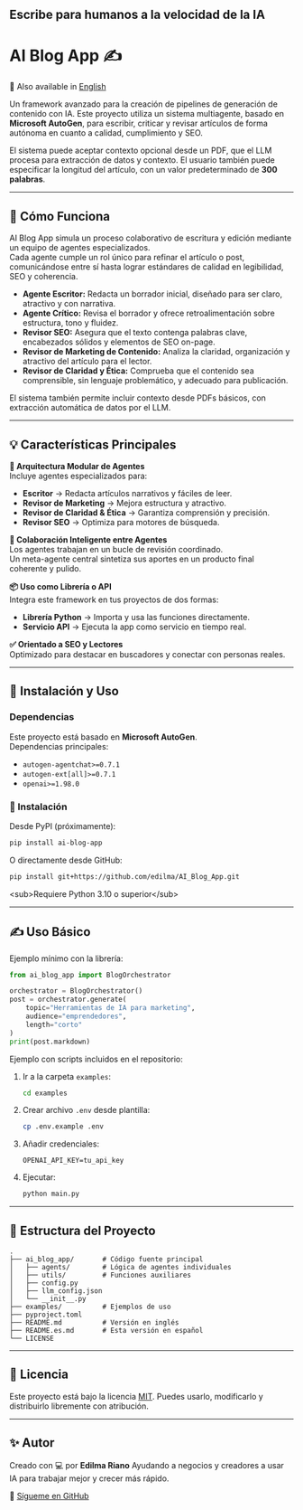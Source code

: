 


## **Escribe para humanos a la velocidad de la IA**

# AI Blog App ✍️

📖 Also available in [English](README.md)

Un framework avanzado para la creación de pipelines de generación de contenido con IA. Este proyecto utiliza un sistema multiagente, basado en **Microsoft AutoGen**, para escribir, criticar y revisar artículos de forma autónoma en cuanto a calidad, cumplimiento y SEO. 

El sistema puede aceptar contexto opcional desde un PDF, que el LLM procesa para extracción de datos y contexto.  El usuario también puede especificar la longitud del artículo, con un valor predeterminado de **300 palabras**.

---

## 🧠 Cómo Funciona

AI Blog App simula un proceso colaborativo de escritura y edición mediante un equipo de agentes especializados.  
Cada agente cumple un rol único para refinar el artículo o post, comunicándose entre sí hasta lograr estándares de calidad en legibilidad, SEO y coherencia.

- **Agente Escritor:** Redacta un borrador inicial, diseñado para ser claro, atractivo y con narrativa.
- **Agente Crítico:** Revisa el borrador y ofrece retroalimentación sobre estructura, tono y fluidez.
- **Revisor SEO:** Asegura que el texto contenga palabras clave, encabezados sólidos y elementos de SEO on-page.
- **Revisor de Marketing de Contenido:** Analiza la claridad, organización y atractivo del artículo para el lector.
- **Revisor de Claridad y Ética:** Comprueba que el contenido sea comprensible, sin lenguaje problemático, y adecuado para publicación.

El sistema también permite incluir contexto desde PDFs básicos, con extracción automática de datos por el LLM.

---

## 💡 Características Principales

**🧩 Arquitectura Modular de Agentes**  
Incluye agentes especializados para:
- **Escritor** → Redacta artículos narrativos y fáciles de leer.
- **Revisor de Marketing** → Mejora estructura y atractivo.
- **Revisor de Claridad & Ética** → Garantiza comprensión y precisión.
- **Revisor SEO** → Optimiza para motores de búsqueda.

**💬 Colaboración Inteligente entre Agentes**  
Los agentes trabajan en un bucle de revisión coordinado.  
Un meta-agente central sintetiza sus aportes en un producto final coherente y pulido.

**📦 Uso como Librería o API**  
Integra este framework en tus proyectos de dos formas:
- **Librería Python** → Importa y usa las funciones directamente.
- **Servicio API** → Ejecuta la app como servicio en tiempo real.

**✅ Orientado a SEO y Lectores**  
Optimizado para destacar en buscadores y conectar con personas reales.

---

## 🔧 Instalación y Uso

### Dependencias

Este proyecto está basado en **Microsoft AutoGen**.  
Dependencias principales:

- `autogen-agentchat>=0.7.1`
- `autogen-ext[all]>=0.7.1`
- `openai>=1.98.0`

### 🚀 Instalación

Desde PyPI (próximamente):

```bash
pip install ai-blog-app
````

O directamente desde GitHub:

```bash
pip install git+https://github.com/edilma/AI_Blog_App.git
```

\<sub>Requiere Python 3.10 o superior\</sub>

---

## ✍️ Uso Básico

Ejemplo mínimo con la librería:

```python
from ai_blog_app import BlogOrchestrator

orchestrator = BlogOrchestrator()
post = orchestrator.generate(
    topic="Herramientas de IA para marketing",
    audience="emprendedores",
    length="corto"
)
print(post.markdown)
```

Ejemplo con scripts incluidos en el repositorio:

1. Ir a la carpeta `examples`:

   ```bash
   cd examples
   ```

2. Crear archivo `.env` desde plantilla:

   ```bash
   cp .env.example .env
   ```

3. Añadir credenciales:

   ```
   OPENAI_API_KEY=tu_api_key
   ```

4. Ejecutar:

   ```bash
   python main.py
   ```

---

## 📁 Estructura del Proyecto

```
.
├── ai_blog_app/       # Código fuente principal
│   ├── agents/        # Lógica de agentes individuales
│   ├── utils/         # Funciones auxiliares
│   ├── config.py
│   ├── llm_config.json
│   └── __init__.py
├── examples/          # Ejemplos de uso
├── pyproject.toml
├── README.md          # Versión en inglés
├── README.es.md       # Esta versión en español
└── LICENSE
```

---

## 📜 Licencia

Este proyecto está bajo la licencia [MIT](LICENSE).
Puedes usarlo, modificarlo y distribuirlo libremente con atribución.

---

## ✨ Autor

Creado con 💻 por **Edilma Riano**
Ayudando a negocios y creadores a usar IA para trabajar mejor y crecer más rápido.

🐙 [Sígueme en GitHub](https://github.com/edilma)



